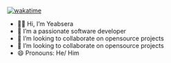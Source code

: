 [![wakatime](https://wakatime.com/badge/user/b44460fe-e604-4278-8b55-297afad6cb79.svg)](https://wakatime.com/@b44460fe-e604-4278-8b55-297afad6cb79) 
 
 - 🙋‍♂️ Hi, I’m Yeabsera
 - 👀 I’m a passionate software developer
 - 💞️ I’m looking to collaborate on opensource projects
 - 💞️ I’m looking to collaborate on opensource projects 
 - 😄 Pronouns: He/ Him
